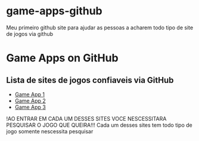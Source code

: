 # game-apps-github
Meu primeiro github site para ajudar as pessoas a acharem todo tipo de site de jogos via github
# Game Apps on GitHub

## Lista de sites de jogos confiaveis via GitHub

- [Game App 1](https://jogosviatorrent.top//user/game-app-1)
- [Game App 2](https://steamunlocked.net//user/game-app-2)
- [Game App 3](https://steamverde.net//user/game-app-3)


!AO ENTRAR EM CADA UM DESSES SITES VOCE NESCESSITARA PESQUISAR O JOGO QUE QUEIRA!!! 
Cada um desses sites tem todo tipo de jogo somente nescessita pesquisar
